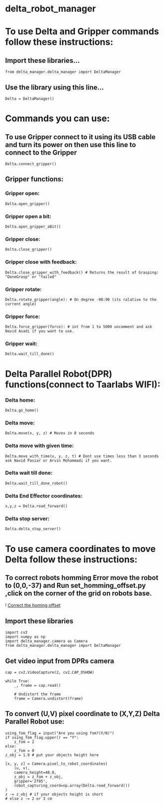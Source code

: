 # delta_robot_manager
# To use Delta and Gripper commands follow these instructions:
## Import these libraries...
```
from delta_manager.delta_manager import DeltaManager
```
## Use the library using this line...
```
Delta = DeltaManager()
```
# Commands you can use:

## To use Gripper connect to it using its USB cable and turn its power on then use this line to connect to the Gripper 
```
Delta.connect_gripper()
```
## Gripper functions:
### Gripper open:
```
Delta.open_gripper()
```
### Gripper open a bit:
```
Delta.open_gripper_aBit()
```
### Gripper close:
```
Delta.close_gripper()
```
### Gripper close with feedback:
```
Delta.close_gripper_with_feedback() # Returns the result of Grasping: "DoneGrasp" or "failed"
```
### Gripper rotate:
```
Delta.rotate_gripper(angle): # On degree -90:90 (its ralative to the current angle)
```
### Gripper force:
```
Delta.force_gripper(force): # int from 1 to 5000 uncomment and ask Navid Asadi if you want to use. 
```
### Gripper wait:
```
Delta.wait_till_done()
```
# Delta Parallel Robot(DPR) functions(connect to Taarlabs WIFI):
### Delta home:
```
Delta.go_home()
```
### Delta move:
```
Delta.move(x, y, z) # Moves in 8 seconds
```
### Delta move with given time:
```
Delta.move_with_time(x, y, z, t) # Dont use times less than 3 seconds ask Navid Pasiar or Arvin Mohammadi if you want.
```
### Delta wait till done:
```
Delta.wait_till_done_robot()
```
### Delta End Effector coordinates:
```
x,y,z = Delta.read_forward()
```
### Delta stop server:
```
Delta.delta_stop_server()
```

# To use camera coordinates to move Delta follow these instructions:

## To correct robots homming Error move the robot to (0,0,-37) and Run set_homming_offset.py ,click on the corner of the grid on robots base.
! [Correct the homing offset](Images/Calibration_offset_correction.jpg)

## Import these libraries
```
import cv2
import numpy as np
import delta_manager.camera as Camera
from delta_manager.delta_manager import DeltaManager
```
## Get video input from DPRs camera
```
cap = cv2.VideoCapture(2, cv2.CAP_DSHOW)

while True:
    _, frame = cap.read()

    # Undistort the frame
    frame = Camera.undistort(frame)    
```
## To convert (U,V) pixel coordinate to (X,Y,Z) Delta Parallel Robot use:
```
using_fom_flag = input("Are you using fom?(Y/N)")
if using_fom_flag.upper() == "Y":
    z_fom = 2
else:
    z_fom = 0
z_obj = 1.9 # put your objects height here

[x, y, z] = Camera.pixel_to_robot_coordinates(
    (u, v), 
    camera_height=48.8,
    z_obj = z_fom + z_obj, 
    gripper='2f85',
    robot_capturing_coord=np.array(Delta.read_forward())
)
z -= z_obj # if your objects height is short
# else z -= 2 or 3 cm

```
